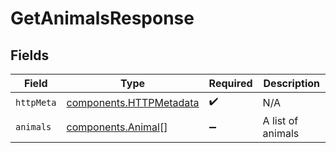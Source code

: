 # GetAnimalsResponse


## Fields

| Field                                                              | Type                                                               | Required                                                           | Description                                                        |
| ------------------------------------------------------------------ | ------------------------------------------------------------------ | ------------------------------------------------------------------ | ------------------------------------------------------------------ |
| `httpMeta`                                                         | [components.HTTPMetadata](../../models/components/httpmetadata.md) | :heavy_check_mark:                                                 | N/A                                                                |
| `animals`                                                          | [components.Animal](../../models/components/animal.md)[]           | :heavy_minus_sign:                                                 | A list of animals                                                  |